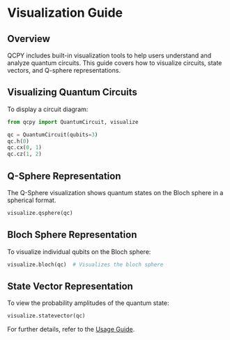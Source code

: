 # Visualization Guide

## Overview
QCPY includes built-in visualization tools to help users understand and analyze quantum circuits. This guide covers how to visualize circuits, state vectors, and Q-sphere representations.

## Visualizing Quantum Circuits
To display a circuit diagram:

```python
from qcpy import QuantumCircuit, visualize

qc = QuantumCircuit(qubits=3)
qc.h(0)
qc.cx(0, 1)
qc.cz(1, 2)
```

## Q-Sphere Representation
The Q-Sphere visualization shows quantum states on the Bloch sphere in a spherical format.

```python
visualize.qsphere(qc)
```

## Bloch Sphere Representation
To visualize individual qubits on the Bloch sphere:

```python
visualize.bloch(qc)  # Visualizes the bloch sphere
```

## State Vector Representation
To view the probability amplitudes of the quantum state:

```python
visualize.statevector(qc)
```

For further details, refer to the [Usage Guide](usage.md).


